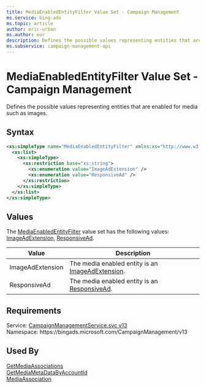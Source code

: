 ```yaml
---
title: MediaEnabledEntityFilter Value Set - Campaign Management
ms.service: bing-ads
ms.topic: article
author: eric-urban
ms.author: eur
description: Defines the possible values representing entities that are enabled for media such as images.
ms.subservice: campaign-management-api
---
```

# MediaEnabledEntityFilter Value Set - Campaign Management
Defines the possible values representing entities that are enabled for media such as images.

## Syntax
```xml
<xs:simpleType name="MediaEnabledEntityFilter" xmlns:xs="http://www.w3.org/2001/XMLSchema">
  <xs:list>
    <xs:simpleType>
      <xs:restriction base="xs:string">
        <xs:enumeration value="ImageAdExtension" />
        <xs:enumeration value="ResponsiveAd" />
      </xs:restriction>
    </xs:simpleType>
  </xs:list>
</xs:simpleType>
```

## <a name="values"></a>Values

The [MediaEnabledEntityFilter](mediaenabledentityfilter.md) value set has the following values: [ImageAdExtension](#imageadextension), [ResponsiveAd](#responsivead).

|Value|Description|
|-----------|---------------|
|<a name="imageadextension"></a>ImageAdExtension|The media enabled entity is an [ImageAdExtension](imageadextension.md).|
|<a name="responsivead"></a>ResponsiveAd|The media enabled entity is an [ResponsiveAd](responsivead.md).|

## Requirements
Service: [CampaignManagementService.svc v13](https://campaign.api.bingads.microsoft.com/Api/Advertiser/CampaignManagement/v13/CampaignManagementService.svc)  
Namespace: https\://bingads.microsoft.com/CampaignManagement/v13  

## Used By
[GetMediaAssociations](getmediaassociations.md)  
[GetMediaMetaDataByAccountId](getmediametadatabyaccountid.md)  
[MediaAssociation](mediaassociation.md)  
